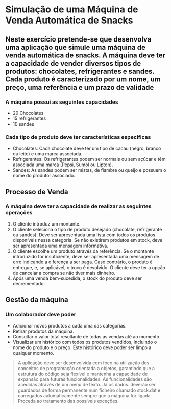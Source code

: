 
# Simulação de uma Máquina de Venda Automática de Snacks

## Neste exercício pretende-se que desenvolva uma aplicação que simule uma máquina de venda automática de snacks. A máquina deve ter a capacidade de vender diversos tipos de produtos: chocolates, refrigerantes e sandes. Cada produto é caracterizado por um nome, um preço, uma referência e um prazo de validade

### A máquina possui as seguintes capacidades

- 20 Chocolates
- 15 refrigerantes
- 10 sandes

### Cada tipo de produto deve ter características específicas

- Chocolates: Cada chocolate deve ter um tipo de cacau (negro, branco ou leite) e uma marca associada.
- Refrigerantes: Os refrigerantes podem ser normais ou sem açúcar e têm associada uma marca (Pepsi, Sumol ou Lipton).
- Sandes: As sandes podem ser mistas, de fiambre ou queijo e possuem o nome do produtor associado.

## Processo de Venda

### A máquina deve ter a capacidade de realizar as seguintes operações

1. O cliente introduz um montante.
2. O cliente seleciona o tipo de produto desejado (chocolate, refrigerante ou sandes). Deve ser apresentada uma lista com todos os produtos disponíveis nessa categoria. Se não existirem produtos em stock, deve ser apresentada uma mensagem informativa.
3. O cliente escolhe um produto através da referência. Se o montante introduzido for insuficiente, deve ser apresentada uma mensagem de erro indicando a diferença a ser paga. Caso contrário, o produto é entregue, e, se aplicável, o troco é devolvido. O cliente deve ter a opção de cancelar a compra se não tiver mais dinheiro.
4. Após uma venda bem-sucedida, o stock do produto deve ser decrementado.

## Gestão da máquina

### Um colaborador deve poder

- Adicionar novos produtos a cada uma das categorias.
- Retirar produtos da máquina.
- Consultar o valor total resultante de todas as vendas até ao momento.
- Visualizar um histórico com todos os produtos vendidos, incluindo o nome do produto e o preço. Este histórico deve poder ser limpo a qualquer momento.

> A aplicação deve ser desenvolvida com foco na utilização dos conceitos de programação orientada a objetos, garantindo que a estrutura do código seja flexível e mantenha a capacidade de expansão para futuras funcionalidades.
> As funcionalidades são acedidas através de um menu de texto. Já os dados. deverão ser guardados de forma permanente num ficheiro chamado stock.dat e carregados automaticamente sempre que a máquina for ligada. Proceda ao tratamento das possíveis exceções.
